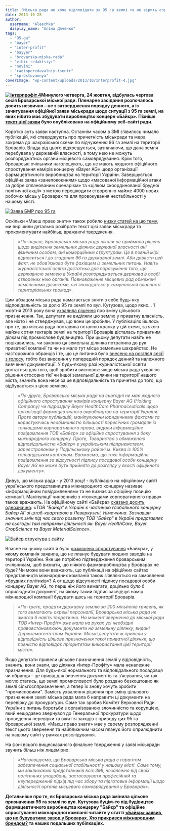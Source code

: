 ```yaml
---
title: "Міська рада не хоче відповідати за 95 га землі та не вірить спростуванням «Байєра»"
date: 2013-10-28
author: 
  username: "Aleechka"
  display_name: "Аліна Дяченко"
tags: 
  - "95-ga"
  - "bayer"
  - "inter-profit"
  - "bayyer"
  - "brovarska-miska-rada"
  - "vibir-redaktsiyi"
  - "novini"
  - "radioperedavalniy-tsentr"
  - "sprostuvannya"
coverImage: "wp-content/uploads/2013/10/Interprofit-4.jpg"
---
```


**[![Інтерпрофіт 4](https://mpz.brovary.org/wp-content/uploads/2013/10/Interprofit-4.jpg)](https://mpz.brovary.org/wp-content/uploads/2013/10/Interprofit-4.jpg)Минулого четверга, 24 жовтня, відбулась чергова сесія Броварської міської ради. Пленарне засідання розпочалось досить незвично – не з затвердження порядку денного, а із зачитування офіційної заяви міськради щодо ситуації з 95 га землі, на яких нібито має збудувати виробництво концерн «Байєр». Пізніше [текст цієї заяви](http://www.brovary.kiev.ua/of%D1%96ts%D1%96ina-zayava-brovarsko%D1%97-m%D1%96sko%D1%97-radi-z-privodu-%D1%96nformats%D1%96%D1%97-shcho-z%E2%80%99yavilasya-u-zm%D1%96-v%D1%96dnosno-r%D1%96she) було опубліковано на офіційному веб-сайті ради.**

Коротко суть заяви наступна. Останнім часом в ЗМІ з’явилось чимало публікацій, які стверджують про причетність міськради та мера зокрема до шахрайської схеми по відчуженню 96 га землі на території Броварів. Влада від цього відхрещується, зазначаючи, що дана земля перебувала у державній власності, а тому нею не можуть розпоряджатись органи місцевого самоврядування. Крім того, броварські очільники наголошують, що не мають жодного офіційного спростування намірів концерну «Bayer AG» щодо організації фармацевтичного виробництва на території України. Завершується офіційна заява «занепокоєнням» щодо «масованої інформаційної атаки за добре спланованим сценарієм» та «цілком скоординованої брудної політичної акції» з метою перешкодити створенню майже 4000 нових робочих місць у Броварах та для провокування нестабільності у нашому місті.

[![Заява БМР про 95 га](https://mpz.brovary.org/wp-content/uploads/2013/10/Zayava-BMR-pro-95-ga.jpg)](https://mpz.brovary.org/wp-content/uploads/2013/10/Zayava-BMR-pro-95-ga.jpg)

Оскільки «Маєш право знати» також робило [низку статей на цю тему](https://mpz.brovary.org/tag/bayer/), ми вирішили детально розібрати текст цієї заяви міськради та прокоментувати найбільш вражаючі твердження.

> _«По-перше, Броварська міська рада ніколи не приймала рішень щодо виділення земельних ділянок держаної власності ані фізичним особам, ані комерційним структурам. Це в повній мірі відноситься і до згаданих 96 га державної землі. Аби довести цей факт, не обов’язково бути фахівцем із земельних питань. Навіть журналістської освіти достатньо для порозуміння того, що державною землею в Україні розпоряджається держава в особі створених нею органів. Повноваження місцевих рад обмежені земельними ділянками, які знаходяться у комунальній власності територіальних громад»._

Цим абзацом міська рада намагається зняти з себе будь-яку відповідальність за долю 95 га землі по вул. Кутузова, щодо яких… 1 жовтня 2013 року вона [ухвалила рішення](https://mpz.brovary.org/brovarski-deputati-bezkoshtovno-viddali-96-gektariv-pid-budivnitstvo-farmatsevtichnogo-zavodu/) про зміну цільового призначення. Так, депутати не виділяли цю землю у приватну власність, але ніхто і не стверджував, що вони це зробили. У публікаціях йшлось про те, що міська рада поставила останню крапку у цій схемі, за якою майже сотня гектарів землі на території Броварів дісталась приватним ділкам під промислове будівництво. При цьому депутати навіть не поцікавились, чи законно ця земельна ділянка потрапила до рук приватної компанії та чи не мало тут місце земельне шахрайство. Не насторожило обранців і те, що це питання було [внесено на розгляд сесії з голосу](https://mpz.brovary.org/bayyer-zayaviv-shho-ne-buduvatime-zavod-u-brovarah-hto-prikrivsya-mizhnarodnim-brendom-na-sesiyi/), тобто без внесення у попередній порядок денний та належного вивчення документації. У будь-якому разі журналістської освіти достатньо для того, щоб зробити висновок: якщо міська рада ухвалює рішення стосовно тієї чи іншої земельної ділянки на території нашого міста, значить вона несе за це відповідальність та причетна до того, що відбувається з цією землею.

> _«По-друге, Броварська міська рада на сьогодні не має жодного офіційного спростування намірів концерну Bayer AG (Holding Company) чи підрозділу Bayer HealthCare Pharmaceuticals щодо організації фармацевтичного виробництва на території України. Проте автори публікацій, маніпулюючи юридичними фактами та користуючись необізнаністю більшості пересічних громадян із тонкощами корпоративного права, видали інформаційне повідомлення ТОВ «Байєр» за офіційне спростування з боку міжнародного концерну. Проте, Товариство з обмеженою відповідальністю «Байєр» є українським підприємством, зареєстрованим у Подільському районі м. Києва із 100% голландським капіталом. Вважаємо, що таке інформаційне повідомлення за відсутності підпису посадової особи концерну Bayer AG не може бути прийняте до розгляду у якості офіційного документу»._

Дивує, що міська рада - у 2013 році! - публікацію на офіційному сайті українського представництва міжнародного концерну називає «інформаційним повідомленням» та не визнає за офіційну позицію компанії. Маніпуляції чиновників з «тонкощами корпоративного права» також вражають. На офіційному сайті «Байєра» [сказано досить однозначно](http://www.bayer.ua/ebbsc/cms/uk/about/Bayer_in_Ukraine/): «_ТОВ "Байєр" в Україні є частиною глобального концерну Байєр АГ зі штаб-квартирою в Леверкузені, Німеччина. Зазнавши значних змін під час свого розвитку ТОВ "Байєр" в Україні представляє на сьогодні такі напрямки діяльності як:_ _Bayer HealthCare_, _Bayer CropScіence_ _та_ _Bayer MaterіalScіence_».

[![Байер структура з сайту](https://mpz.brovary.org/wp-content/uploads/2013/10/Bayer-struktura-z-saytu.jpg)](https://mpz.brovary.org/wp-content/uploads/2013/10/Bayer-struktura-z-saytu.jpg)

Власне на цьому сайті й було [розміщено спростування](http://www.bayer.ua/ebbsc/cms/uk/news/20131003.html) «Байєра», у якому компанія заявила, що не планує будувати жодних заводів на території України. Яке ще потрібно підтвердження броварським очільникам, щоб визнати, що ніякого фармвиробництва у Броварах не буде? Чи може вони вважають, що публікації на офіційних сайтах представництв міжнародних компаній також з’являються на замовлення «брудних політиків»? А от щодо відсутності підпису посадової особи концерну Bayer AG, то перш ніж його вимагати, доцільно було б оприлюднити документ, на якому такий підпис засвідчує намір міжнародної компанії будувати щось на території Броварів.

> _«По-третє, продати державну землю за 200 мільйонів гривень, як того вимагають окремі персоналії, Броварська міська рада не змогла б навіть теоретично. На момент звернення до міської ради ТОВ «Інтер-Профіт» вже мала на руках усі необхідні правовстановлюючі документи на земельну ділянку, видані Держземагентством України. Міські депутати ж привели у відповідність цільове призначення такої приватної ділянки, що повністю відповідає пріоритетам використання цієї території міста»._

Якщо депутати привели цільове призначення землі у відповідність, значить, вони знали, що ділянка «Інтер-Профіту» мала неналежне призначення. Для будь-якої нормального та відповідального посадовця чи обранця – це привід для вивчення документів та з’ясування, як так могло статись, що землі промисловості було роздано безкоштовно як землі сільгосппризначення, а тепер їх знову хочуть зробити "промисловими". Замість ухвалення рішення про зміну цільового призначення землі міська рада мала б направити ці документи на перевірку до прокуратури. Саме так зробив Комітет Верховної Ради України з питань боротьби з організованою злочинністю та корупцією, який нещодавно звернувся до Генеральної прокуратури щодо проведення перевірки та вжиття заходів з приводу цих 95 га броварської землі. «Маєш право знати» має у своєму розпорядженні текст цього звернення та найближчим часом планує його оприлюднити на нашому сайті у рамках розслідування.

На фоні всього вищесказаного фінальне твердження у заяві міськради звучить більш ніж лицемірно:

> _«Наголошуємо, що Броварська міська рада є гарантом забезпечення соціальної стабільності у нашому місті. Саме тому, ми закликаємо представників всіх ЗМІ, незалежно від своїх політичних уподобань, застосовувати професійний та неупереджений підхід під час збору та підготовки інформації щодо діяльності органів місцевого самоврядування у Броварах_».

**Детальніше про те, як Броварська міська рада змінила цільове призначення 95 га землі по вул. Кутузова буцім-то під будівицтво фармацевтичного виробництва концерну "Байєр" та офіційне спростування міжнародної компанії читайте у статті [«Байєр» заявив, що не будуватиме завод у Броварах. Хто прикрився міжнародним брендом?](https://mpz.brovary.org/bayyer-zayaviv-shho-ne-buduvatime-zavod-u-brovarah-hto-prikrivsya-mizhnarodnim-brendom-na-sesiyi/) та наших подальших пубілкаціях.**
